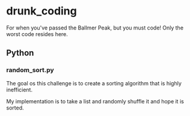 # drunk_coding

For when you've passed the Ballmer Peak, but you must code! Only the worst code resides here.

## Python
### random_sort.py
The goal os this challenge is to create a sorting algorithm that is highly inefficient.

My implementation is to take a list and randomly shuffle it and hope it is sorted.